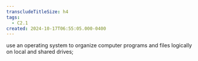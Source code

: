 ```yaml
---
transcludeTitleSize: h4
tags:
  - C2.1
created: 2024-10-17T06:55:05.000-0400
---
```

use an operating system to organize computer programs and files logically on local and shared drives; 